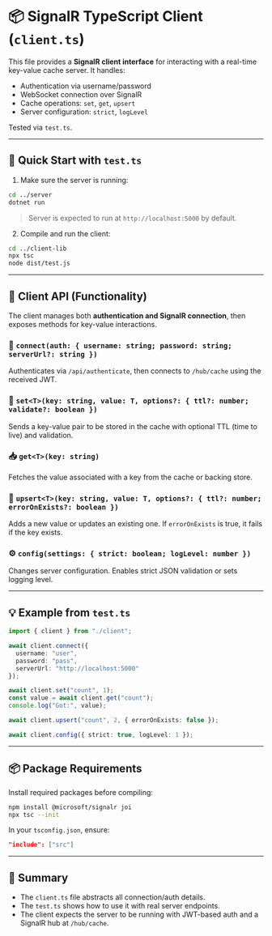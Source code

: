 
# 📦 SignalR TypeScript Client (`client.ts`)

This file provides a **SignalR client interface** for interacting with a real-time key-value cache server. It handles:
- Authentication via username/password
- WebSocket connection over SignalR
- Cache operations: `set`, `get`, `upsert`
- Server configuration: `strict`, `logLevel`

Tested via `test.ts`.

---

## 🧪 Quick Start with `test.ts`

1. Make sure the server is running:

```bash
cd ../server
dotnet run
```

> Server is expected to run at `http://localhost:5000` by default.

2. Compile and run the client:

```bash
cd ../client-lib
npx tsc
node dist/test.js
```

---

## 🧰 Client API (Functionality)

The client manages both **authentication and SignalR connection**, then exposes methods for key-value interactions.

### 🔐 `connect(auth: { username: string; password: string; serverUrl?: string })`

Authenticates via `/api/authenticate`, then connects to `/hub/cache` using the received JWT.

### 💾 `set<T>(key: string, value: T, options?: { ttl?: number; validate?: boolean })`

Sends a key-value pair to be stored in the cache with optional TTL (time to live) and validation.

### 📥 `get<T>(key: string)`

Fetches the value associated with a key from the cache or backing store.

### 🔁 `upsert<T>(key: string, value: T, options?: { ttl?: number; errorOnExists?: boolean })`

Adds a new value or updates an existing one. If `errorOnExists` is true, it fails if the key exists.

### ⚙️ `config(settings: { strict: boolean; logLevel: number })`

Changes server configuration. Enables strict JSON validation or sets logging level.

---

## 💡 Example from `test.ts`

```ts
import { client } from "./client";

await client.connect({
  username: "user",
  password: "pass",
  serverUrl: "http://localhost:5000"
});

await client.set("count", 1);
const value = await client.get("count");
console.log("Got:", value);

await client.upsert("count", 2, { errorOnExists: false });

await client.config({ strict: true, logLevel: 1 });
```

---

## 📦 Package Requirements

Install required packages before compiling:

```bash
npm install @microsoft/signalr joi
npx tsc --init
```

In your `tsconfig.json`, ensure:

```json
"include": ["src"]
```

---

## 📝 Summary

- The `client.ts` file abstracts all connection/auth details.
- The `test.ts` shows how to use it with real server endpoints.
- The client expects the server to be running with JWT-based auth and a SignalR hub at `/hub/cache`.
